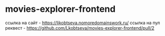 # movies-explorer-frontend

ссылка на сайт - https://likobtseva.nomoredomainswork.ru/
ссылка на пул реквест - https://github.com/Lkobtseva/movies-explorer-frontend/pull/2
